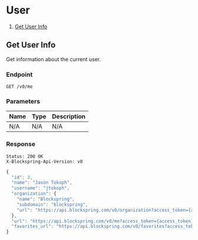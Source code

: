 # User

1. [Get User Info](#get-user-info)


## Get User Info

Get information about the current user.

### Endpoint

`GET /v0/me`

### Parameters

| Name | Type | Description|
| --- | --- | --- |
| N/A | N/A | N/A |

### Response

```http
Status: 200 OK
X-Blockspring-Api-Version: v0
```

```javascript
{
  "id": 3,
  "name": "Jason Tokoph",
  "username": "jtokoph",
  "organization": {
    "name": "Blockspring",
    "subdomain": "blockspring",
    "url": "https://api.blockspring.com/v0/organization?access_token={access_token}"
  },
  "url": "https://api.blockspring.com/v0/me?access_token={access_token}",
  "favorites_url": "https://api.blockspring.com/v0/favorites?access_token={access_token}"
}
```
